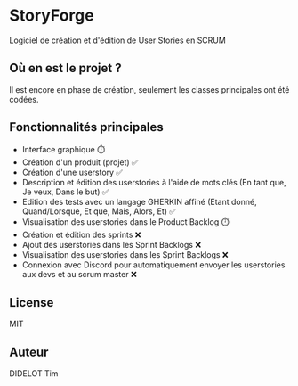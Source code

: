 # StoryForge
Logiciel de création et d'édition de User Stories en SCRUM

## Où en est le projet ?
Il est encore en phase de création, seulement les classes principales ont été codées.

## Fonctionnalités principales
- Interface graphique ⏱️
- Création d'un produit (projet) ✅
- Création d'une userstory ✅
- Description et édition des userstories à l'aide de mots clés (En tant que, Je veux, Dans le but) ✅
- Edition des tests avec un langage GHERKIN affiné (Etant donné, Quand/Lorsque, Et que, Mais, Alors, Et) ✅
- Visualisation des userstories dans le Product Backlog ⏱️
- Création et édition des sprints ❌
- Ajout des userstories dans les Sprint Backlogs ❌
- Visualisation des userstories dans les Sprint Backlogs ❌
- Connexion avec Discord pour automatiquement envoyer les userstories aux devs et au scrum master ❌ 

## License
MIT

## Auteur
DIDELOT Tim
